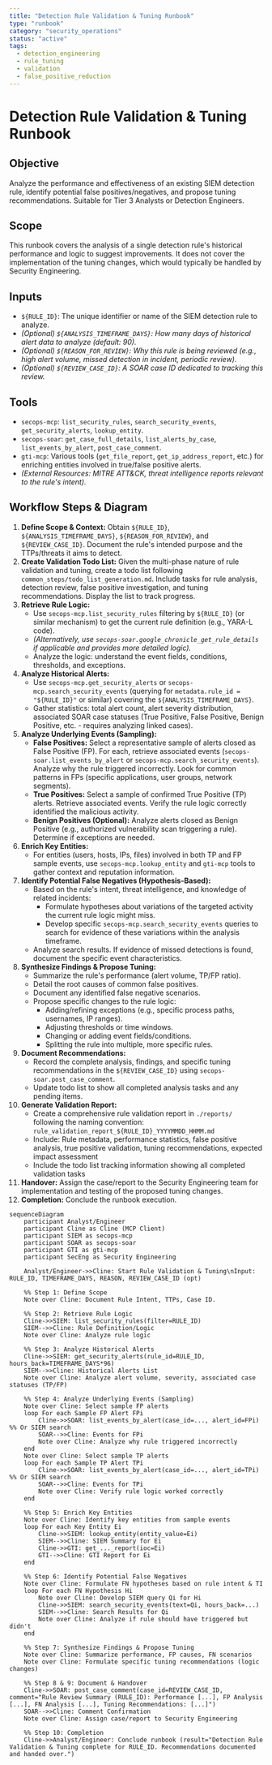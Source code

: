 ```yaml
---
title: "Detection Rule Validation & Tuning Runbook"
type: "runbook"
category: "security_operations"
status: "active"
tags:
  - detection_engineering
  - rule_tuning
  - validation
  - false_positive_reduction
---
```


# Detection Rule Validation & Tuning Runbook

## Objective

Analyze the performance and effectiveness of an existing SIEM detection rule, identify potential false positives/negatives, and propose tuning recommendations. Suitable for Tier 3 Analysts or Detection Engineers.

## Scope

This runbook covers the analysis of a single detection rule's historical performance and logic to suggest improvements. It does not cover the implementation of the tuning changes, which would typically be handled by Security Engineering.

## Inputs

*   `${RULE_ID}`: The unique identifier or name of the SIEM detection rule to analyze.
*   *(Optional) `${ANALYSIS_TIMEFRAME_DAYS}`: How many days of historical alert data to analyze (default: 90).*
*   *(Optional) `${REASON_FOR_REVIEW}`: Why this rule is being reviewed (e.g., high alert volume, missed detection in incident, periodic review).*
*   *(Optional) `${REVIEW_CASE_ID}`: A SOAR case ID dedicated to tracking this review.*

## Tools

*   `secops-mcp`: `list_security_rules`, `search_security_events`, `get_security_alerts`, `lookup_entity`.
*   `secops-soar`: `get_case_full_details`, `list_alerts_by_case`, `list_events_by_alert`, `post_case_comment`.
*   `gti-mcp`: Various tools (`get_file_report`, `get_ip_address_report`, etc.) for enriching entities involved in true/false positive alerts.
*   *(External Resources: MITRE ATT&CK, threat intelligence reports relevant to the rule's intent).*

## Workflow Steps & Diagram

1.  **Define Scope & Context:** Obtain `${RULE_ID}`, `${ANALYSIS_TIMEFRAME_DAYS}`, `${REASON_FOR_REVIEW}`, and `${REVIEW_CASE_ID}`. Document the rule's intended purpose and the TTPs/threats it aims to detect.
2.  **Create Validation Todo List:** Given the multi-phase nature of rule validation and tuning, create a todo list following `common_steps/todo_list_generation.md`. Include tasks for rule analysis, detection review, false positive investigation, and tuning recommendations. Display the list to track progress.
3.  **Retrieve Rule Logic:**
    *   Use `secops-mcp.list_security_rules` filtering by `${RULE_ID}` (or similar mechanism) to get the current rule definition (e.g., YARA-L code).
    *   *(Alternatively, use `secops-soar.google_chronicle_get_rule_details` if applicable and provides more detailed logic).*
    *   Analyze the logic: understand the event fields, conditions, thresholds, and exceptions.
4.  **Analyze Historical Alerts:**
    *   Use `secops-mcp.get_security_alerts` or `secops-mcp.search_security_events` (querying for `metadata.rule_id = "${RULE_ID}"` or similar) covering the `${ANALYSIS_TIMEFRAME_DAYS}`.
    *   Gather statistics: total alert count, alert severity distribution, associated SOAR case statuses (True Positive, False Positive, Benign Positive, etc. - requires analyzing linked cases).
5.  **Analyze Underlying Events (Sampling):**
    *   **False Positives:** Select a representative sample of alerts closed as False Positive (FP). For each, retrieve associated events (`secops-soar.list_events_by_alert` or `secops-mcp.search_security_events`). Analyze why the rule triggered incorrectly. Look for common patterns in FPs (specific applications, user groups, network segments).
    *   **True Positives:** Select a sample of confirmed True Positive (TP) alerts. Retrieve associated events. Verify the rule logic correctly identified the malicious activity.
    *   **Benign Positives (Optional):** Analyze alerts closed as Benign Positive (e.g., authorized vulnerability scan triggering a rule). Determine if exceptions are needed.
5.  **Enrich Key Entities:**
    *   For entities (users, hosts, IPs, files) involved in both TP and FP sample events, use `secops-mcp.lookup_entity` and `gti-mcp` tools to gather context and reputation information.
6.  **Identify Potential False Negatives (Hypothesis-Based):**
    *   Based on the rule's intent, threat intelligence, and knowledge of related incidents:
        *   Formulate hypotheses about variations of the targeted activity the current rule logic might miss.
        *   Develop specific `secops-mcp.search_security_events` queries to search for evidence of these variations within the analysis timeframe.
    *   Analyze search results. If evidence of missed detections is found, document the specific event characteristics.
7.  **Synthesize Findings & Propose Tuning:**
    *   Summarize the rule's performance (alert volume, TP/FP ratio).
    *   Detail the root causes of common false positives.
    *   Document any identified false negative scenarios.
    *   Propose specific changes to the rule logic:
        *   Adding/refining exceptions (e.g., specific process paths, usernames, IP ranges).
        *   Adjusting thresholds or time windows.
        *   Changing or adding event fields/conditions.
        *   Splitting the rule into multiple, more specific rules.
8.  **Document Recommendations:**
    *   Record the complete analysis, findings, and specific tuning recommendations in the `${REVIEW_CASE_ID}` using `secops-soar.post_case_comment`.
    *   Update todo list to show all completed analysis tasks and any pending items.
9.  **Generate Validation Report:**
    *   Create a comprehensive rule validation report in `./reports/` following the naming convention: `rule_validation_report_${RULE_ID}_YYYYMMDD_HHMM.md`
    *   Include: Rule metadata, performance statistics, false positive analysis, true positive validation, tuning recommendations, expected impact assessment
    *   Include the todo list tracking information showing all completed validation tasks
10. **Handover:** Assign the case/report to the Security Engineering team for implementation and testing of the proposed tuning changes.
11. **Completion:** Conclude the runbook execution.

```mermaid
sequenceDiagram
    participant Analyst/Engineer
    participant Cline as Cline (MCP Client)
    participant SIEM as secops-mcp
    participant SOAR as secops-soar
    participant GTI as gti-mcp
    participant SecEng as Security Engineering

    Analyst/Engineer->>Cline: Start Rule Validation & Tuning\nInput: RULE_ID, TIMEFRAME_DAYS, REASON, REVIEW_CASE_ID (opt)

    %% Step 1: Define Scope
    Note over Cline: Document Rule Intent, TTPs, Case ID.

    %% Step 2: Retrieve Rule Logic
    Cline->>SIEM: list_security_rules(filter=RULE_ID)
    SIEM-->>Cline: Rule Definition/Logic
    Note over Cline: Analyze rule logic

    %% Step 3: Analyze Historical Alerts
    Cline->>SIEM: get_security_alerts(rule_id=RULE_ID, hours_back=TIMEFRAME_DAYS*96)
    SIEM-->>Cline: Historical Alerts List
    Note over Cline: Analyze alert volume, severity, associated case statuses (TP/FP)

    %% Step 4: Analyze Underlying Events (Sampling)
    Note over Cline: Select sample FP alerts
    loop For each Sample FP Alert FPi
        Cline->>SOAR: list_events_by_alert(case_id=..., alert_id=FPi) %% Or SIEM search
        SOAR-->>Cline: Events for FPi
        Note over Cline: Analyze why rule triggered incorrectly
    end
    Note over Cline: Select sample TP alerts
    loop For each Sample TP Alert TPi
        Cline->>SOAR: list_events_by_alert(case_id=..., alert_id=TPi) %% Or SIEM search
        SOAR-->>Cline: Events for TPi
        Note over Cline: Verify rule logic worked correctly
    end

    %% Step 5: Enrich Key Entities
    Note over Cline: Identify key entities from sample events
    loop For each Key Entity Ei
        Cline->>SIEM: lookup_entity(entity_value=Ei)
        SIEM-->>Cline: SIEM Summary for Ei
        Cline->>GTI: get_..._report(ioc=Ei)
        GTI-->>Cline: GTI Report for Ei
    end

    %% Step 6: Identify Potential False Negatives
    Note over Cline: Formulate FN hypotheses based on rule intent & TI
    loop For each FN Hypothesis Hi
        Note over Cline: Develop SIEM query Qi for Hi
        Cline->>SIEM: search_security_events(text=Qi, hours_back=...)
        SIEM-->>Cline: Search Results for Qi
        Note over Cline: Analyze if rule should have triggered but didn't
    end

    %% Step 7: Synthesize Findings & Propose Tuning
    Note over Cline: Summarize performance, FP causes, FN scenarios
    Note over Cline: Formulate specific tuning recommendations (logic changes)

    %% Step 8 & 9: Document & Handover
    Cline->>SOAR: post_case_comment(case_id=REVIEW_CASE_ID, comment="Rule Review Summary (RULE_ID): Performance [...], FP Analysis [...], FN Analysis [...], Tuning Recommendations: [...]")
    SOAR-->>Cline: Comment Confirmation
    Note over Cline: Assign case/report to Security Engineering

    %% Step 10: Completion
    Cline->>Analyst/Engineer: Conclude runbook (result="Detection Rule Validation & Tuning complete for RULE_ID. Recommendations documented and handed over.")
